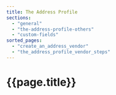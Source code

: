```yaml
---
title: The Address Profile
sections:
  - "general"
  - "the-address-profile-others"
  - "custom-fields"
sorted_pages:
  - "create_an_address_vendor"
  - "the_address_profile_vendor_steps"
---
```

# {{page.title}}

